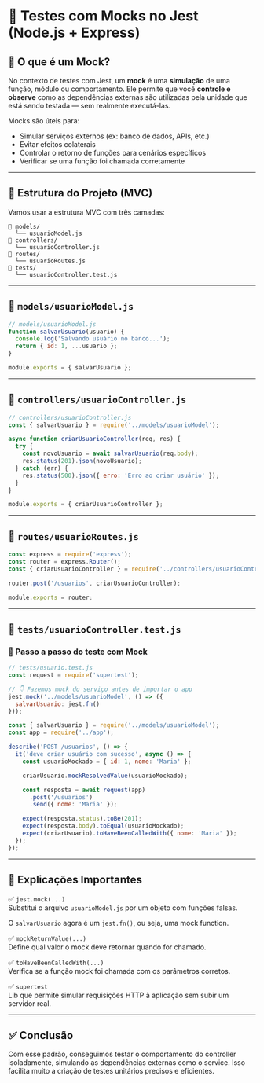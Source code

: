 
# 🧪 Testes com Mocks no Jest (Node.js + Express)

## 📌 O que é um Mock?

No contexto de testes com Jest, um **mock** é uma **simulação** de uma função, módulo ou comportamento. Ele permite que você **controle e observe** como as dependências externas são utilizadas pela unidade que está sendo testada — sem realmente executá-las.

Mocks são úteis para:

- Simular serviços externos (ex: banco de dados, APIs, etc.)
- Evitar efeitos colaterais
- Controlar o retorno de funções para cenários específicos
- Verificar se uma função foi chamada corretamente

---

## 🧱 Estrutura do Projeto (MVC)

Vamos usar a estrutura MVC com três camadas:

```
📁 models/
  └── usuarioModel.js
📁 controllers/
  └── usuarioController.js
📁 routes/
  └── usuarioRoutes.js
📁 tests/
  └── usuarioController.test.js
```

---

## 📂 `models/usuarioModel.js`

```js
// models/usuarioModel.js
function salvarUsuario(usuario) {
  console.log('Salvando usuário no banco...');
  return { id: 1, ...usuario };
}

module.exports = { salvarUsuario };
```

---

## 📂 `controllers/usuarioController.js`

```js
// controllers/usuarioController.js
const { salvarUsuario } = require('../models/usuarioModel');

async function criarUsuarioController(req, res) {
  try {
    const novoUsuario = await salvarUsuario(req.body);
    res.status(201).json(novoUsuario);
  } catch (err) {
    res.status(500).json({ erro: 'Erro ao criar usuário' });
  }
}

module.exports = { criarUsuarioController };
```

---

## 📂 `routes/usuarioRoutes.js`

```js
const express = require('express');
const router = express.Router();
const { criarUsuarioController } = require('../controllers/usuarioController');

router.post('/usuarios', criarUsuarioController);

module.exports = router;
```

---

## 📁 `tests/usuarioController.test.js`

### 🧪 Passo a passo do teste com Mock

```js
// tests/usuario.test.js
const request = require('supertest');

// 👇 Fazemos mock do serviço antes de importar o app
jest.mock('../models/usuarioModel', () => ({
  salvarUsuario: jest.fn()
}));

const { salvarUsuario } = require('../models/usuarioModel');
const app = require('../app');

describe('POST /usuarios', () => {
  it('deve criar usuário com sucesso', async () => {
    const usuarioMockado = { id: 1, nome: 'Maria' };

    criarUsuario.mockResolvedValue(usuarioMockado);

    const resposta = await request(app)
      .post('/usuarios')
      .send({ nome: 'Maria' });

    expect(resposta.status).toBe(201);
    expect(resposta.body).toEqual(usuarioMockado);
    expect(criarUsuario).toHaveBeenCalledWith({ nome: 'Maria' });
  });
});

```


---

## 🧠 Explicações Importantes

✅ `jest.mock(...)`  
Substitui o arquivo `usuarioModel.js` por um objeto com funções falsas.

O `salvarUsuario` agora é um `jest.fn()`, ou seja, uma mock function.

✅ `mockReturnValue(...)`  
Define qual valor o mock deve retornar quando for chamado.

✅ `toHaveBeenCalledWith(...)`  
Verifica se a função mock foi chamada com os parâmetros corretos.

✅ `supertest`  
Lib que permite simular requisições HTTP à aplicação sem subir um servidor real.

---


## ✅ Conclusão

Com esse padrão, conseguimos testar o comportamento do controller isoladamente, simulando as dependências externas como o service. Isso facilita muito a criação de testes unitários precisos e eficientes.
